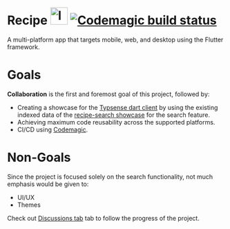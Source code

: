 # Recipe <img src="assets/recipe-transparent.png" alt="logo" width="40" height="40"> [![Codemagic build status][hello-world]][latest-build]
A multi-platform app that targets mobile, web, and desktop using the Flutter framework.

# Goals
 **Collaboration** is the  first and foremost goal of this project, followed by:
- Creating a showcase for the [Typsense dart client][pub] by using the existing indexed data of the [recipe-search showcase][recipe-search] for the search feature.
- Achieving maximum code reusability across the supported platforms.
- CI/CD using [Codemagic][codemagic].

# Non-Goals
Since the project is focused solely on the search functionality, not much emphasis would be given to:
- UI/UX
- Themes

Check out [Discussions tab][discuss] tab to follow the progress of the project.

[pub]: https://pub.dev/packages/typesense
[recipe-search]: https://recipe-search.typesense.org
[codemagic]: https://flutterci.com/
[hello-world]: https://api.codemagic.io/apps/60f461de0c5097d1ca736815/hello-world/status_badge.svg
[latest-build]: https://codemagic.io/apps/60f461de0c5097d1ca736815/60f461de0c5097d1ca736814/latest_build
[discuss]: https://github.com/happy-trains/flutter-recipe/discussions
